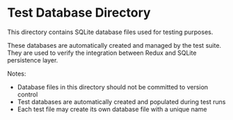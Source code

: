 # Test Database Directory

This directory contains SQLite database files used for testing purposes. 

These databases are automatically created and managed by the test suite. They are used to verify the integration between Redux and SQLite persistence layer.

Notes:
- Database files in this directory should not be committed to version control
- Test databases are automatically created and populated during test runs
- Each test file may create its own database file with a unique name

